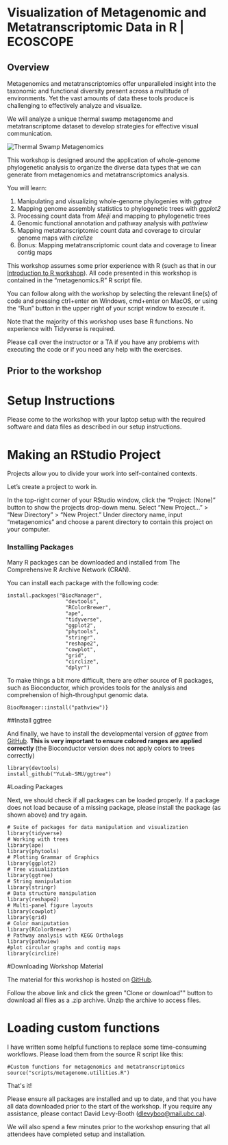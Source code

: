 # Visualization of Metagenomic and Metatranscriptomic Data in R | ECOSCOPE

## Overview

Metagenomics and metatranscriptomics offer unparalleled insight into the taxonomic and functional diversity present across a multitude of environments. Yet the vast amounts of data these tools produce is challenging to effectively analyze and visualize.

We will analyze a unique thermal swamp metagenome and metatranscriptome dataset to develop strategies for effective visual communication.

![Thermal Swamp Metagenomics](images/metagenomics.header.png)

This workshop is designed around the application of whole-genome phylogenetic analysis to organize the diverse data types that we can generate from metagenomics and metatranscriptomics analysis. 

You will learn: 

1. Manipulating and visualizing whole-genome phylogenies with <i>ggtree</i> 
2. Mapping genome assembly statistics to phylogenetic trees with <i>ggplot2</i>
3. Processing count data from <i>Meiji</i> and mapping to phylogenetic trees
4. Genomic functional annotation and pathway analysis with <i>pathview</i>
5. Mapping metatranscriptomic count data and coverage to circular genome maps with <i>circlize</i>
6. Bonus: Mapping metatranscriptomic count data and coverage to linear contig maps

This workshop assumes some prior experience with R (such as that in our [Introduction to R workshop](https://github.com/EDUCE-UBC/workshops_R/tree/master/intro_R_2hr)). All code presented in this workshop is contained in the “metagenomics.R” R script file. 

You can follow along with the workshop by selecting the relevant line(s) of code and pressing ctrl+enter on Windows, cmd+enter on MacOS, or using the “Run” button in the upper right of your script window to execute it.

Note that the majority of this workshop uses base R functions. No experience with Tidyverse is required. 

Please call over the instructor or a TA if you have any problems with executing the code or if you need any help with the exercises. 

## Prior to the workshop

# Setup Instructions

Please come to the workshop with your laptop setup with the required software and data files as described in our setup instructions.

# Making an RStudio Project

Projects allow you to divide your work into self-contained contexts.

Let’s create a project to work in.

In the top-right corner of your RStudio window, click the “Project: (None)” button to show the projects
drop-down menu. Select “New Project…” > “New Directory” > “New Project.” Under directory name, input
“metagenomics” and choose a parent directory to contain this project on your computer.

### Installing Packages

Many R packages can be downloaded and installed from The Comprehensive R Archive Network (CRAN).


You can install each package with the following code: 

```{r eval = FALSE}
install.packages("BiocManager",
                   "devtools",
                   "RColorBrewer",
                   "ape", 
                   "tidyverse",
                   "ggplot2",
                   "phytools",
                   "stringr", 
                   "reshape2",
                   "cowplot",
                   "grid",
                   "circlize",
                   "dplyr")

```

To make things a bit more difficult, there are other source of R packages, such as Bioconductor, which provides tools for the analysis and comprehension of high-throughput genomic data.

```{r eval = FALSE}
BiocManager::install("pathview")}
```

##Install ggtree

And finally, we have to install the developmental version of _ggtree_ from [GitHub](https://github.com/YuLab-SMU/ggtree). **This is very important to ensure colored ranges are applied correctly** (the Bioconductor version does not apply colors to trees correctly)

```{r eval = FALSE}
library(devtools)
install_github("YuLab-SMU/ggtree")
```

#Loading Packages 

Next, we should check if all packages can be loaded properly. If a package does not load because of a missing package, please install the package (as shown above) and try again.  

```{r, message=FALSE, warning=FALSE, eval = FALSE}
# Suite of packages for data manipulation and visualization
library(tidyverse)
# Working with trees
library(ape)
library(phytools)
# Plotting Grammar of Graphics
library(ggplot2)
# Tree visualization
library(ggtree)
# String manipulation
library(stringr)
# Data structure manipulation
library(reshape2)
# Multi-panel figure layouts
library(cowplot)
library(grid)
# Color maniputation
library(RColorBrewer)
# Pathway analysis with KEGG Orthologs
library(pathview)
#plot circular graphs and contig maps
library(circlize)
```

#Downloading Workshop Material

The material for this workshop is hosted on [GitHub](https://github.com/davidlevybooth/Metagenomics_Workshop).

Follow the above link and click the green "Clone or download"" button to download all files as a .zip archive. Unzip the archive to access files. 

# Loading custom functions

I have written some helpful functions to replace some time-consuming workflows. Please load them from the source R script like this: 

```{r}
#Custom functions for metagenomics and metatranscriptomics
source("scripts/metagenome.utilities.R")
```

That's it! 

Please ensure all packages are installed and up to date, and that you have all data downloaded prior to the start of the workshop. If you require any assistance, please contact David Levy-Booth (dlevyboo@mail.ubc.ca). 

We will also spend a few minutes prior to the workshop ensuring that all attendees have completed setup and installation.
